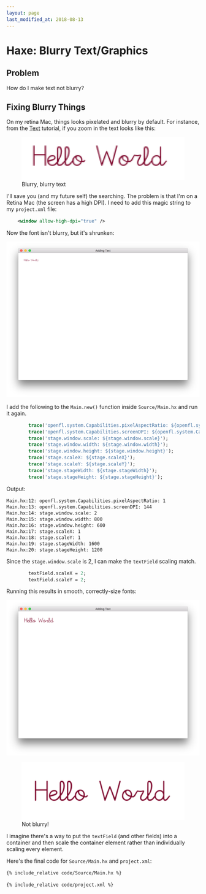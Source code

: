 ```yaml
---
layout: page
last_modified_at: 2018-08-13
---
```


# Haxe: Blurry Text/Graphics

## Problem

How do I make text not blurry?

## Fixing Blurry Things

On my retina Mac, things looks pixelated and blurry by default.  For instance, from the [Text](./3-text.html) tutorial, if you zoom in the text looks like this:

<figure>
    <img src="initialzoom.png" />
    <figcaption>Blurry, blurry text</figcaption>
</figure>

I'll save you (and my future self) the searching.  The problem is that I'm on a Retina Mac (the screen has a high DPI).  I need to add this magic string to my `project.xml` file:

```xml
    <window allow-high-dpi="true" />
```

Now the font isn't blurry, but it's shrunken:

<a href="text3-sharpbutsmall.png" target="_blank"><img src="text3-sharpbutsmall.png" /></a>

I add the following to the `Main.new()` function inside `Source/Main.hx` and run it again.

```haxe
        trace('openfl.system.Capabilities.pixelAspectRatio: ${openfl.system.Capabilities.pixelAspectRatio}');
        trace('openfl.system.Capabilities.screenDPI: ${openfl.system.Capabilities.screenDPI}');
        trace('stage.window.scale: ${stage.window.scale}');
        trace('stage.window.width: ${stage.window.width}');
        trace('stage.window.height: ${stage.window.height}');
        trace('stage.scaleX: ${stage.scaleX}');
        trace('stage.scaleY: ${stage.scaleY}');
        trace('stage.stageWidth: ${stage.stageWidth}');
        trace('stage.stageHeight: ${stage.stageHeight}');
```

Output:

```
Main.hx:12: openfl.system.Capabilities.pixelAspectRatio: 1
Main.hx:13: openfl.system.Capabilities.screenDPI: 144
Main.hx:14: stage.window.scale: 2
Main.hx:15: stage.window.width: 800
Main.hx:16: stage.window.height: 600
Main.hx:17: stage.scaleX: 1
Main.hx:18: stage.scaleY: 1
Main.hx:19: stage.stageWidth: 1600
Main.hx:20: stage.stageHeight: 1200
```

Since the `stage.window.scale` is 2, I can make the `textField` scaling match.

```haxe
        textField.scaleX = 2;
        textField.scaleY = 2;
```

Running this results in smooth, correctly-size fonts:

<a href="text4-correct.png" target="_blank"><img src="text4-correct.png" /></a>

<figure>
    <img src="text5-correctzoom.png" />
    <figcaption>Not blurry!</figcaption>
</figure>

I imagine there's a way to put the `textField` (and other fields) into a container and then scale the container element rather than individually scaling every element.

Here's the final code for `Source/Main.hx` and `project.xml`:

```haxe
{% include_relative code/Source/Main.hx %}
```

```xml
{% include_relative code/project.xml %}
```

